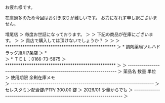 お疲れ様です。

在庫過多のため今回はお引き取りが難しいです。
お力になれず申し訳ございません。

増尾店
＞ 毎度お世話になっております。
＞ 
＞ 下記の商品が在庫にございます。
＞ 
＞ 貴店で購入しては頂けないでしょうか？
＞ 
＞ 
＞ ***************************************************
＞ *  調剤薬局ツルハドラッグ旭川7条店
＞ *  
＞ *  ＴＥＬ：0166-73-5875
＞ ***************************************************
＞ 
＞ ------------------------------------------------------------------------
＞   薬品名                                                        数量  単位
＞   使用期限     余剰在庫メモ                       
＞ ------------------------------------------------------------------------
＞ セレスタミン配合錠/PTP/                                        300.00  錠
＞      2026/01     少量からでも
＞ ------------------------------------------------------------------------
＞
